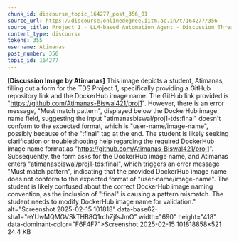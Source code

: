 ```yaml
---
chunk_id: discourse_topic_164277_post_356_01
source_url: https://discourse.onlinedegree.iitm.ac.in/t/164277/356
source_title: Project 1 - LLM-based Automation Agent - Discussion Thread [TDS Jan 2025]
content_type: discourse
tokens: 355
username: Atimanas
post_number: 356
topic_id: 164277
---
```


**[Discussion Image by Atimanas]** This image depicts a student, Atimanas, filling out a form for the TDS Project 1, specifically providing a GitHub repository link and the DockerHub image name. The GitHub link provided is "https://github.com/Atimanas-Biswal421/proj1". However, there is an error message, "Must match pattern", displayed below the DockerHub image name field, suggesting the input "atimanasbiswal/proj1-tds:final" doesn't conform to the expected format, which is "user-name/image-name", possibly because of the ":final" tag at the end. The student is likely seeking clarification or troubleshooting help regarding the required DockerHub image name format.as "https://github.com/Atimanas-Biswal421/proj1". Subsequently, the form asks for the DockerHub image name, and Atimanas enters "atimanasbiswal/proj1-tds:final", which triggers an error message "Must match pattern", indicating that the provided DockerHub image name does not conform to the expected format of "user-name/image-name". The student is likely confused about the correct DockerHub image naming convention, as the inclusion of ":final" is causing a pattern mismatch. The student needs to modify DockerHub image name for validation." alt="Screenshot 2025-02-15 101818" data-base62-sha1="eYUwMQMGVSkTHB8Q1rchZjfsJmO" width="690" height="418" data-dominant-color="F6F4F7">Screenshot 2025-02-15 101818858×521 24.4 KB
